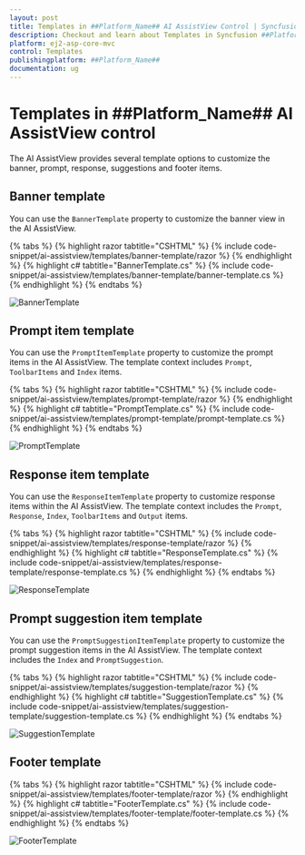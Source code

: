 ```yaml
---
layout: post
title: Templates in ##Platform_Name## AI AssistView Control | Syncfusion
description: Checkout and learn about Templates in Syncfusion ##Platform_Name## AI AssistView control of Syncfusion Essential JS 2 and more.
platform: ej2-asp-core-mvc
control: Templates
publishingplatform: ##Platform_Name##
documentation: ug
---
```


# Templates in ##Platform_Name## AI AssistView control

The AI AssistView provides several template options to customize the banner, prompt, response, suggestions and footer items.

## Banner template

You can use the `BannerTemplate` property to customize the banner view in the AI AssistView.

{% tabs %}
{% highlight razor tabtitle="CSHTML" %}
{% include code-snippet/ai-assistview/templates/banner-template/razor %}
{% endhighlight %}
{% highlight c# tabtitle="BannerTemplate.cs" %}
{% include code-snippet/ai-assistview/templates/banner-template/banner-template.cs %}
{% endhighlight %}
{% endtabs %}

![BannerTemplate](images/banner-template.png)

## Prompt item template

You can use the `PromptItemTemplate` property to customize the prompt items in the AI AssistView. The template context includes `Prompt`, `ToolbarItems` and `Index` items.

{% tabs %}
{% highlight razor tabtitle="CSHTML" %}
{% include code-snippet/ai-assistview/templates/prompt-template/razor %}
{% endhighlight %}
{% highlight c# tabtitle="PromptTemplate.cs" %}
{% include code-snippet/ai-assistview/templates/prompt-template/prompt-template.cs %}
{% endhighlight %}
{% endtabs %}

![PromptTemplate](images/prompt-template.png)

## Response item template

You can use the `ResponseItemTemplate` property to customize response items within the AI AssistView. The template context includes the `Prompt`, `Response`, `Index`, `ToolbarItems` and `Output` items.

{% tabs %}
{% highlight razor tabtitle="CSHTML" %}
{% include code-snippet/ai-assistview/templates/response-template/razor %}
{% endhighlight %}
{% highlight c# tabtitle="ResponseTemplate.cs" %}
{% include code-snippet/ai-assistview/templates/response-template/response-template.cs %}
{% endhighlight %}
{% endtabs %}

![ResponseTemplate](images/response-template.png)

## Prompt suggestion item template

You can use the `PromptSuggestionItemTemplate` property to customize the prompt suggestion items in the AI AssistView. The template context includes the `Index` and `PromptSuggestion`.

{% tabs %}
{% highlight razor tabtitle="CSHTML" %}
{% include code-snippet/ai-assistview/templates/suggestion-template/razor %}
{% endhighlight %}
{% highlight c# tabtitle="SuggestionTemplate.cs" %}
{% include code-snippet/ai-assistview/templates/suggestion-template/suggestion-template.cs %}
{% endhighlight %}
{% endtabs %}

![SuggestionTemplate](images/suggestion-template.png)

## Footer template

{% tabs %}
{% highlight razor tabtitle="CSHTML" %}
{% include code-snippet/ai-assistview/templates/footer-template/razor %}
{% endhighlight %}
{% highlight c# tabtitle="FooterTemplate.cs" %}
{% include code-snippet/ai-assistview/templates/footer-template/footer-template.cs %}
{% endhighlight %}
{% endtabs %}

![FooterTemplate](images/footer-template.png)